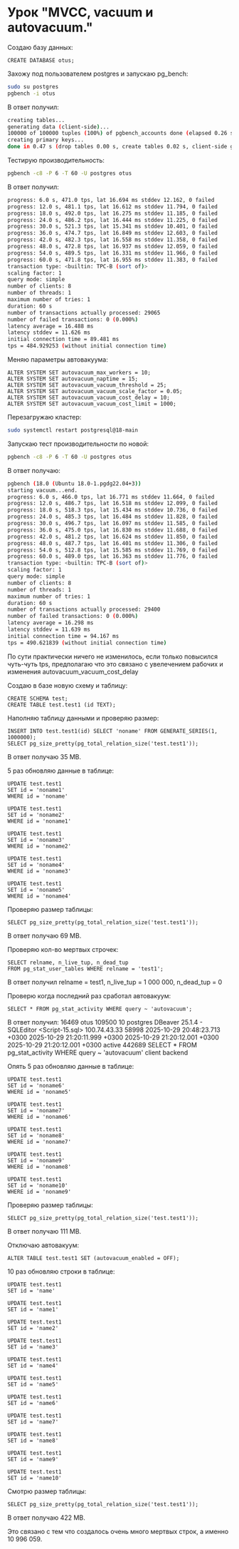 # Урок "MVCC, vacuum и autovacuum."

Создаю базу данных:
```pgsql
CREATE DATABASE otus;
```

Захожу под пользователем postgres и запускаю pg_bench:
```bash
sudo su postgres
pgbench -i otus
```

В ответ получил:
```bash
creating tables...
generating data (client-side)...
100000 of 100000 tuples (100%) of pgbench_accounts done (elapsed 0.26 s, remaini                                                                                vacuuming...
creating primary keys...
done in 0.47 s (drop tables 0.00 s, create tables 0.02 s, client-side generate 0.33 s, vacuum 0.07 s, primary keys 0.06 s).
```

Тестирую производительность:
```bash
pgbench -c8 -P 6 -T 60 -U postgres otus
```

В ответ получил:
```bash
progress: 6.0 s, 471.0 tps, lat 16.694 ms stddev 12.162, 0 failed
progress: 12.0 s, 481.1 tps, lat 16.612 ms stddev 11.794, 0 failed
progress: 18.0 s, 492.0 tps, lat 16.275 ms stddev 11.185, 0 failed
progress: 24.0 s, 486.2 tps, lat 16.444 ms stddev 11.225, 0 failed
progress: 30.0 s, 521.3 tps, lat 15.341 ms stddev 10.401, 0 failed
progress: 36.0 s, 474.7 tps, lat 16.849 ms stddev 12.603, 0 failed
progress: 42.0 s, 482.3 tps, lat 16.558 ms stddev 11.358, 0 failed
progress: 48.0 s, 472.8 tps, lat 16.937 ms stddev 12.059, 0 failed
progress: 54.0 s, 489.5 tps, lat 16.331 ms stddev 11.966, 0 failed
progress: 60.0 s, 471.8 tps, lat 16.955 ms stddev 11.383, 0 failed
transaction type: <builtin: TPC-B (sort of)>
scaling factor: 1
query mode: simple
number of clients: 8
number of threads: 1
maximum number of tries: 1
duration: 60 s
number of transactions actually processed: 29065
number of failed transactions: 0 (0.000%)
latency average = 16.488 ms
latency stddev = 11.626 ms
initial connection time = 89.481 ms
tps = 484.929253 (without initial connection time)
```

Меняю параметры автовакуума:
```pgsql
ALTER SYSTEM SET autovacuum_max_workers = 10;
ALTER SYSTEM SET autovacuum_naptime = 15;
ALTER SYSTEM SET autovacuum_vacuum_threshold = 25;
ALTER SYSTEM SET autovacuum_vacuum_scale_factor = 0.05;
ALTER SYSTEM SET autovacuum_vacuum_cost_delay = 10;
ALTER SYSTEM SET autovacuum_vacuum_cost_limit = 1000;
```

Перезагружаю кластер:
```bash
sudo systemctl restart postgresql@18-main
```

Запускаю тест производительности по новой:
```bash
pgbench -c8 -P 6 -T 60 -U postgres otus
```

В ответ получаю:
```bash
pgbench (18.0 (Ubuntu 18.0-1.pgdg22.04+3))
starting vacuum...end.
progress: 6.0 s, 466.0 tps, lat 16.771 ms stddev 11.664, 0 failed
progress: 12.0 s, 486.7 tps, lat 16.518 ms stddev 12.099, 0 failed
progress: 18.0 s, 518.3 tps, lat 15.434 ms stddev 10.736, 0 failed
progress: 24.0 s, 485.3 tps, lat 16.484 ms stddev 11.828, 0 failed
progress: 30.0 s, 496.7 tps, lat 16.097 ms stddev 11.585, 0 failed
progress: 36.0 s, 475.0 tps, lat 16.830 ms stddev 11.688, 0 failed
progress: 42.0 s, 481.2 tps, lat 16.624 ms stddev 11.850, 0 failed
progress: 48.0 s, 487.7 tps, lat 16.401 ms stddev 11.306, 0 failed
progress: 54.0 s, 512.8 tps, lat 15.585 ms stddev 11.769, 0 failed
progress: 60.0 s, 489.0 tps, lat 16.363 ms stddev 11.776, 0 failed
transaction type: <builtin: TPC-B (sort of)>
scaling factor: 1
query mode: simple
number of clients: 8
number of threads: 1
maximum number of tries: 1
duration: 60 s
number of transactions actually processed: 29400
number of failed transactions: 0 (0.000%)
latency average = 16.298 ms
latency stddev = 11.639 ms
initial connection time = 94.167 ms
tps = 490.621839 (without initial connection time)
```

По сути практически ничего не изменилось, если только повысился чуть-чуть tps, предполагаю что это связано с увелечением рабочих и изменения autovacuum_vacuum_cost_delay

Создаю в базе новую схему и таблицу:
```pgsql
CREATE SCHEMA test;
CREATE TABLE test.test1 (id TEXT);
```

Наполняю таблицу данными и проверяю размер:
```pgsql
INSERT INTO test.test1(id) SELECT 'noname' FROM GENERATE_SERIES(1, 1000000);
SELECT pg_size_pretty(pg_total_relation_size('test.test1'));
```

В ответ получаю 35 MB.

5 раз обновляю данные в таблице:
```pgsql
UPDATE test.test1
SET id = 'noname1'
WHERE id = 'noname'

UPDATE test.test1
SET id = 'noname2'
WHERE id = 'noname1'

UPDATE test.test1
SET id = 'noname3'
WHERE id = 'noname2'

UPDATE test.test1
SET id = 'noname4'
WHERE id = 'noname3'

UPDATE test.test1
SET id = 'noname5'
WHERE id = 'noname4'
```

Проверяю размер таблицы:
```pgsql
SELECT pg_size_pretty(pg_total_relation_size('test.test1'));
```

В ответ получаю 69 MB.

Проверяю кол-во мертвых строчек:
```pgsql
SELECT relname, n_live_tup, n_dead_tup
FROM pg_stat_user_tables WHERE relname = 'test1';
```

В ответ получил relname = test1, n_live_tup = 1 000 000, n_dead_tup = 0

Проверю когда последний раз сработал автовакуум:
```pgsql
SELECT * FROM pg_stat_activity WHERE query ~ 'autovacuum';
```


В ответ получил:
16469	otus	109500		10	postgres	DBeaver 25.1.4 - SQLEditor <Script-15.sql>	100.74.43.33		58998	2025-10-29 20:48:23.713 +0300	2025-10-29 21:20:11.999 +0300	2025-10-29 21:20:12.001 +0300	2025-10-29 21:20:12.001 +0300			active		442689		SELECT * FROM pg_stat_activity WHERE query ~ 'autovacuum'	client backend


Опять 5 раз обновляю данные в таблице:
```pgsql
UPDATE test.test1
SET id = 'noname6'
WHERE id = 'noname5'

UPDATE test.test1
SET id = 'noname7'
WHERE id = 'noname6'

UPDATE test.test1
SET id = 'noname8'
WHERE id = 'noname7'

UPDATE test.test1
SET id = 'noname9'
WHERE id = 'noname8'

UPDATE test.test1
SET id = 'noname10'
WHERE id = 'noname9'
```

Проверяю размер таблицы:
```pgsql
SELECT pg_size_pretty(pg_total_relation_size('test.test1'));
```

В ответ получаю 111 MB.

Отключаю автовакуум:
```pgsql
ALTER TABLE test.test1 SET (autovacuum_enabled = OFF);
```

10 раз обновляю строки в таблице:
```pgsql
UPDATE test.test1
SET id = 'name'

UPDATE test.test1
SET id = 'name1'

UPDATE test.test1
SET id = 'name2'

UPDATE test.test1
SET id = 'name3'

UPDATE test.test1
SET id = 'name4'

UPDATE test.test1
SET id = 'name5'

UPDATE test.test1
SET id = 'name6'

UPDATE test.test1
SET id = 'name7'

UPDATE test.test1
SET id = 'name8'

UPDATE test.test1
SET id = 'name9'

UPDATE test.test1
SET id = 'name10'
```

Смотрю размер таблицы:
```pgsql
SELECT pg_size_pretty(pg_total_relation_size('test.test1'));
```

В ответ получаю 422 MB.

Это связано с тем что создалось очень много мертвых строк, а именно 10 996 059.
